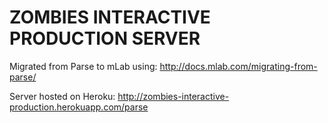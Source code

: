 # ZOMBIES INTERACTIVE PRODUCTION SERVER

Migrated from Parse to mLab using: http://docs.mlab.com/migrating-from-parse/

Server hosted on Heroku: http://zombies-interactive-production.herokuapp.com/parse
